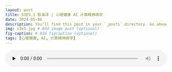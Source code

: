 ```yaml
---
layout: post
title: S3E5.1 耿海洋 | 心理健康 AI 计算精神病学
date: 2024-05-06
description: You’ll find this post in your `_posts` directory. Go ahead and edit it and re-build the site to see your changes. # Add post description (optional)
img: s3e5.jpg # Add image post (optional)
fig-caption: # Add figcaption (optional)
tags: [心理健康, AI, 计算精神病学]
---
```

<audio controls preload="none" style="width: 100%">
    <source src="https://aod.cos.tx.xmcdn.com/storages/01ed-audiofreehighqps/C1/F2/GKwRIJEKyMmQAMGXawMU9BoD.m4a" type="audio/mp3" />
</audio>
